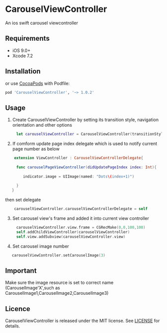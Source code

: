# CarouselViewController

An ios swift carousel viewcontroller

## Requirements

- iOS 9.0+
- Xcode 7.2 

## Installation

or use [CocoaPods](https://cocoapods.org) with Podfile:
``` ruby
pod 'CarouselViewController', '~> 1.0.2'
``` 
## Usage
1) Create CarouselViewController by setting its transition style, navigation orientation and other options

``` swift
     let carouselViewController = CarouselViewController(transitionStyle: .Scroll, navigationOrientation: .Horizontal, options: nil)
```
2) If comform update page index delegate which is used to notify current page number as below
``` swift
    extension ViewController : CarouselViewControllerDelegate{
    
     func carouselPageViewController(didUpdatePageIndex index: Int){
        
        indicator.image = UIImage(named: "Dots\(index+1)")
        
     }
   }
```   
   then set delegate
``` swift
    carouselViewController.carouselViewControllerDelegate = self
```
3) Set carousel view's frame and added it into current view controller
```swift
     carouselViewController.view.frame = CGRecMake(0,0,100,100)
     self.addChildViewController(carouselViewController)
     self.view.addSubview(carouselViewController.view)
```
4) Set carousel image number
```swift
   carouselViewController.setCarouselImage(3)
```
## Important
   Make sure the image resource is set to correct name (CarouselImage'X',such as CarouselImage1,CarouselImage2,CarouselImage3)

## Licence
CarouselViewController is released under the MIT license.
See [LICENSE](./LICENSE) for details.
